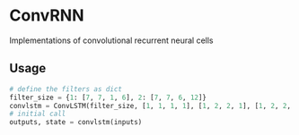 # ConvRNN
Implementations of convolutional recurrent neural cells

## Usage
```python
# define the filters as dict
filter_size = {1: [7, 7, 1, 6], 2: [7, 7, 6, 12]}
convlstm = ConvLSTM(filter_size, [1, 1, 1, 1], [1, 2, 2, 1], [1, 2, 2, 1])
# initial call
outputs, state = convlstm(inputs)
```
